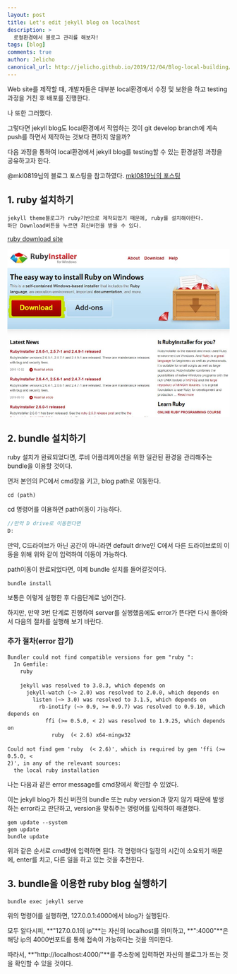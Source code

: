 ```yaml
---
layout: post
title: Let's edit jekyll blog on localhost
description: >
  로컬환경에서 블로그 관리를 해보자!
tags: [blog]
comments: true
author: Jelicho
canonical_url: http://jelicho.github.io/2019/12/04/Blog-local-building/
---
```

Web site를 제작할 때, 개발자들은 대부분 local환경에서 수정 및 보완을 하고 testing과정을 거친 후 배포를 진행한다.

나 또한 그러했다.

그렇다면 jekyll blog도 local환경에서 작업하는 것이 git develop branch에 계속 push를 하면서 제작하는 것보다 편하지 않을까?

다음 과정을 통하여 local환경에서 jekyll blog를 testing할 수 있는 환경설정 과정을 공유하고자 한다.

@mkl0819님의 블로그 포스팅을 참고하였다.
[mkl0819님의 포스팅](https://mkl0819.github.io/category/blog/2019-10-27-01-running-locally/)

## 1. ruby 설치하기

```
jekyll theme블로그가 ruby기반으로 제작되었기 때문에, ruby를 설치해야한다.
하단 Download버튼을 누르면 최신버전을 받을 수 있다.
```


[ruby download site](https://www.ruby-lang.org/ko/downloads/)

![](../assets/img/Blog/ruby-download.jpg)



## 2. bundle 설치하기

ruby 설치가 완료되었다면, 루비 어플리케이션을 위한 일관된 환경을 관리해주는 bundle을 이용할 것이다.

먼저 본인의 PC에서 cmd창을 키고, blog path로 이동한다.

```
cd (path)
```
cd 명령어를 이용하면 path이동이 가능하다.

```js
//만약 D drive로 이동한다면
D:
```
만약, C드라이브가 아닌 공간이 아니라면 default drive인 C에서 다른 드라이브로의 이동을 위해 위와 같이 입력하여 이동이 가능하다.

path이동이 완료되었다면, 이제 bundle 설치를 들어갈것이다.

```
bundle install
```
보통은 이렇게 실행한 후 다음단계로 넘어간다.

하지만, 만약 3번 단계로 진행하여 server를 실행했음에도 error가 뜬다면 다시 돌아와서 다음의 절차를 실행해 보기 바란다.

### 추가 절차(error 잡기)
```
Bundler could not find compatible versions for gem "ruby ":
  In Gemfile:
    ruby

    jekyll was resolved to 3.8.3, which depends on
      jekyll-watch (~> 2.0) was resolved to 2.0.0, which depends on
        listen (~> 3.0) was resolved to 3.1.5, which depends on
          rb-inotify (~> 0.9, >= 0.9.7) was resolved to 0.9.10, which depends on
            ffi (>= 0.5.0, < 2) was resolved to 1.9.25, which depends on
              ruby  (< 2.6) x64-mingw32

Could not find gem 'ruby  (< 2.6)', which is required by gem 'ffi (>= 0.5.0, <
2)', in any of the relevant sources:
  the local ruby installation
```
나는 다음과 같은 error message를 cmd창에서 확인할 수 있었다.

이는 jekyll blog가 최신 버전의 bundle 또는 ruby version과 맞지 않기 때문에 발생하는 error라고 판단하고, version을 맞춰주는 명령어를 입력하여 해결했다.

```
gem update --system
gem update
bundle update
```
위과 같은 순서로 cmd창에 입력하면 된다.
각 명령마다 일정의 시간이 소요되기 때문에, enter를 치고, 다른 일을 하고 있는 것을 추천한다.

## 3. bundle을 이용한 ruby blog 실행하기
```
bundle exec jekyll serve
```
위의 명령어를 실행하면, 127.0.0.1:4000에서 blog가 실행된다.

모두 알다시피, **"127.0.0.1의 ip"**는 자신의 localhost를 의미하고, **":4000"**은 해당 ip의 4000번포트를 통해 접속이 가능하다는 것을 의미한다.

따라서, **"http://localhost:4000/"**를 주소창에 입력하면 자신의 블로그가 뜨는 것을 확인할 수 있을 것이다.

